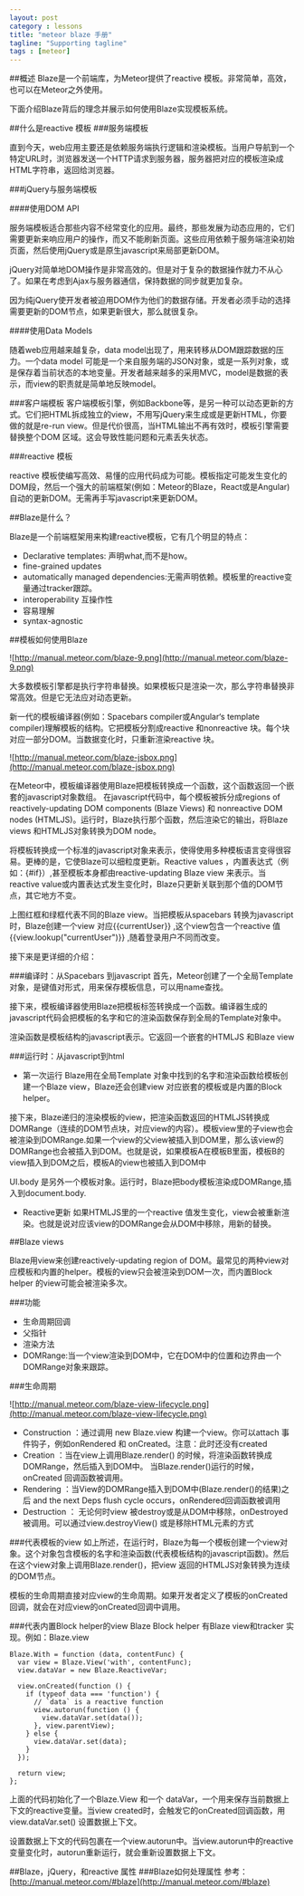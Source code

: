 ```yaml
---
layout: post
category : lessons
title: "meteor blaze 手册"
tagline: "Supporting tagline"
tags : [meteor]
---
```

##概述
Blaze是一个前端库，为Meteor提供了reactive 模板。非常简单，高效，也可以在Meteor之外使用。

下面介绍Blaze背后的理念并展示如何使用Blaze实现模板系统。

##什么是reactive 模板
###服务端模板

直到今天，web应用主要还是依赖服务端执行逻辑和渲染模板。当用户导航到一个特定URL时，浏览器发送一个HTTP请求到服务器，服务器把对应的模板渲染成HTML字符串，返回给浏览器。

###jQuery与服务端模板

####使用DOM API

服务端模板适合那些内容不经常变化的应用。最终，那些发展为动态应用的，它们需要更新来响应用户的操作，而又不能刷新页面。这些应用依赖于服务端渲染初始页面，然后使用jQuery或是原生javascript来局部更新DOM。

jQuery对简单地DOM操作是非常高效的。但是对于复杂的数据操作就力不从心了。如果在考虑到Ajax与服务器通信，保持数据的同步就更加复杂。

因为纯jQuery使开发者被迫用DOM作为他们的数据存储。开发者必须手动的选择需要更新的DOM节点，如果更新很大，那么就很复杂。


####使用Data Models

随着web应用越来越复杂，data model出现了，用来转移从DOM跟踪数据的压力。一个data model 可能是一个来自服务端的JSON对象，或是一系列对象，或是保存着当前状态的本地变量。开发者越来越多的采用MVC，model是数据的表示，而view的职责就是简单地反映model。

###客户端模板
客户端模板引擎，例如Backbone等，是另一种可以动态更新的方式。它们把HTML拆成独立的view，不用写jQuery来生成或是更新HTML，你要做的就是re-run view。但是代价很高，当HTML输出不再有效时，模板引擎需要替换整个DOM 区域。这会导致性能问题和元素丢失状态。

###reactive 模板

reactive 模板使编写高效、易懂的应用代码成为可能。模板指定可能发生变化的DOM段，然后一个强大的前端框架(例如：Meteor的Blaze，React或是Angular)自动的更新DOM。无需再手写javascript来更新DOM。

##Blaze是什么？

Blaze是一个前端框架用来构建reactive模板，它有几个明显的特点：

- Declarative templates: 声明what,而不是how。
- fine-grained updates
- automatically managed dependencies:无需声明依赖。模板里的reactive变量通过tracker跟踪。
- interoperability 互操作性
- 容易理解
- syntax-agnostic


##模板如何使用Blaze

![http://manual.meteor.com/blaze-9.png](http://manual.meteor.com/blaze-9.png)

大多数模板引擎都是执行字符串替换。如果模板只是渲染一次，那么字符串替换非常高效。但是它无法应对动态更新。


新一代的模板编译器(例如：Spacebars compiler或Angular‘s template compiler)理解模板的结构。它把模板分割成reactive 和nonreactive 块。每个块对应一部分DOM。当数据变化时，只重新渲染reactive 块。

![http://manual.meteor.com/blaze-jsbox.png](http://manual.meteor.com/blaze-jsbox.png)

在Meteor中，模板编译器使用Blaze把模板转换成一个函数，这个函数返回一个嵌套的javascript对象数组。
在javascript代码中，每个模板被拆分成regions of reactively-updating DOM components (Blaze Views) 和 nonreactive DOM nodes (HTMLJS)。运行时，Blaze执行那个函数，然后渲染它的输出，将Blaze views 和HTMLJS对象转换为DOM node。

将模板转换成一个标准的javascript对象来表示，使得使用多种模板语言变得很容易。更棒的是，它使Blaze可以细粒度更新。Reactive values ，内置表达式（例如：{#if}）,甚至模板本身都由reactive-updating Blaze view 来表示。当reactive value或内置表达式发生变化时，Blaze只更新关联到那个值的DOM节点，其它地方不变。

上图红框和绿框代表不同的Blaze view。当把模板从spacebars 转换为javascript时，Blaze创建一个view 对应{{currentUser}} ,这个view包含一个reactive 值{{view.lookup("currentUser")}} ,随着登录用户不同而改变。

接下来是更详细的介绍：

###编译时：从Spacebars 到javascript
首先，Meteor创建了一个全局Template对象，是键值对形式，用来保存模板信息，可以用name查找。

接下来，模板编译器使用Blaze把模板标签转换成一个函数。编译器生成的javascript代码会把模板的名字和它的渲染函数保存到全局的Template对象中。

渲染函数是模板结构的javascript表示。它返回一个嵌套的HTMLJS 和Blaze view

###运行时：从javascript到html

- 第一次运行
Blaze用在全局Template 对象中找到的名字和渲染函数给模板创建一个Blaze view，Blaze还会创建view 对应嵌套的模板或是内置的Block helper。

接下来，Blaze递归的渲染模板的view，把渲染函数返回的HTMLJS转换成DOMRange（连续的DOM节点块，对应view的内容）。模板view里的子view也会被渲染到DOMRange.如果一个view的父view被插入到DOM里，那么该view的DOMRange也会被插入到DOM。也就是说，如果模板A在模板B里面，模板B的view插入到DOM之后，模板A的view也被插入到DOM中

UI.body 是另外一个模板对象。运行时，Blaze把body模板渲染成DOMRange,插入到document.body.

- Reactive更新
如果HTMLJS里的一个reactive 值发生变化，view会被重新渲染。也就是说对应该view的DOMRange会从DOM中移除，用新的替换。


##Blaze views

Blaze用view来创建reactively-updating region of DOM。最常见的两种view对应模板和内置的helper。模板的view只会被渲染到DOM一次，而内置Block helper 的view可能会被渲染多次。

###功能

- 生命周期回调
- 父指针
- 渲染方法
- DOMRange:当一个view渲染到DOM中，它在DOM中的位置和边界由一个DOMRange对象来跟踪。

###生命周期

![http://manual.meteor.com/blaze-view-lifecycle.png](http://manual.meteor.com/blaze-view-lifecycle.png)

- Construction ：通过调用 new Blaze.view 构建一个view。你可以attach 事件钩子，例如onRendered 和 onCreated。注意：此时还没有created
- Creation ：当在view上调用Blaze.render() 的时候，将渲染函数转换成DOMRange，然后插入到DOM中。 当Blaze.render()运行的时候，onCreated 回调函数被调用。
- Rendering ：当View的DOMRange插入到DOM中(Blaze.render()的结果)之后 and the next Deps flush cycle occurs，onRendered回调函数被调用
- Destruction ： 无论何时view 被destroy或是从DOM中移除，onDestroyed 被调用。可以通过view.destroyView() 或是移除HTML元素的方式

###代表模板的view
如上所述，在运行时，Blaze为每一个模板创建一个view对象。这个对象包含模板的名字和渲染函数(代表模板结构的javascript函数)。然后在这个view对象上调用Blaze.render()，把view 返回的HTMLJS对象转换为连续的DOM节点。

模板的生命周期直接对应view的生命周期。如果开发者定义了模板的onCreated回调，就会在对应view的onCreated回调中调用。

###代表内置Block helper的view
Blaze Block helper 有Blaze view和tracker 实现。例如：Blaze.view

```
Blaze.With = function (data, contentFunc) {
  var view = Blaze.View('with', contentFunc);
  view.dataVar = new Blaze.ReactiveVar;

  view.onCreated(function () {
    if (typeof data === 'function') {
      // `data` is a reactive function
      view.autorun(function () {
        view.dataVar.set(data());
      }, view.parentView);
    } else {
      view.dataVar.set(data);
    }
  });

  return view;
};
```

上面的代码初始化了一个Blaze.View 和一个 dataVar，一个用来保存当前数据上下文的reactive变量。当view created时，会触发它的onCreated回调函数，用view.dataVar.set() 设置数据上下文。

设置数据上下文的代码包裹在一个view.autorun中。当view.autorun中的reactive 变量变化时，autorun重新运行，就会重新设置数据上下文。

##Blaze，jQuery，和reactive 属性
###Blaze如何处理属性
参考：[http://manual.meteor.com/#blaze](http://manual.meteor.com/#blaze)










